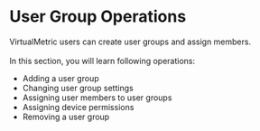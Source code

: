# User Group Operations

VirtualMetric users can create user groups and assign members.\
\
In this section, you will learn following operations:

* Adding a user group
* Changing user group settings
* Assigning user members to user groups
* Assigning device permissions
* Removing a user group
